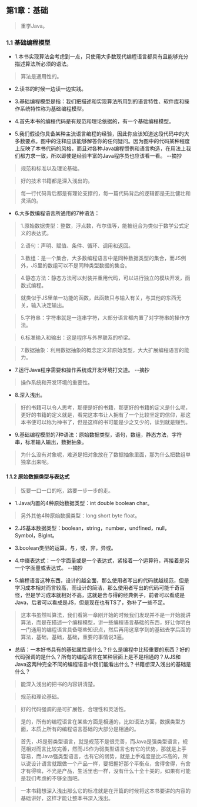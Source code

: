 ## 第1章：基础

>重学Java。

### 1.1 基础编程模型

- 1.本书实现算法会考虑到一点，只使用大多数现代编程语言都具有且能够充分描述算法所必须的语法。

>算法是通用性的。

- 2.读书的时候一边读一边实践。

- 3.基础编程模型是指：我们把描述和实现算法所用到的语言特性、软件库和操作系统特性称为基础编程模型。

- 4.首先本书的编程代码是有规范和理论依据的，有一个基础编程模型。

- 5.我们假设你具备某种主流语言编程的经验，因此你应该知道这段代码中的大多数要点。图中的注释应该能够解答你的任何疑问。因为图中的代码某种程度上反映了本书代码的风格，而且对各种Java编程惯例和语言构造，在用法上我们都力求一致，所以即使是经验丰富的Java程序员也应该看一看。 --摘抄

>规范和标准以及理论基础。

>好的技术书籍都是深入浅出的。

>每一行代码背后都是有理论支撑的，每一篇代码背后的逻辑都是无比健壮和灵活的。

- 6.大多数编程语言所通用的7种语法：

> 1.原始数据类型：整数，浮点数，布尔值等，能被组合为类似于数学公式定义的表达式。

> 2.语句：声明、赋值、条件、循环、调用和返回。

> 3.数组：是一个集合，大多数编程语言中是同种数据类型的集合，而JS例外，JS里的数组可以不是同种类型数据的集合。

> 4.静态方法：静态方法可以封装并重用代码，可以进行独立的模块开发，函数式编程。

>就类似于JS里单一功能的函数，此函数只与输入有关，与其他的东西无关，输入决定输出。

> 5.字符串：字符串就是一连串字符，大部分语言都内置了对字符串的操作方法。

> 6.标准输入和输出：这是程序与外界联系的桥梁。

> 7.数据抽象：利用数据抽象的概念定义非原始类型，大大扩展编程语言的能力。

- 7.运行Java程序需要和操作系统或开发环境打交道。 --摘抄

>操作系统和开发环境的重要性。

- 8.深入浅出。

>好的书籍可以令人思考，那便是好的书籍，那更好的书籍的定义是什么呢，更好的书籍的定义就是，看完这本书让人拥有了一个比较坚定的信仰，那这本书便可以称为神书了，但是这样的书可能是少之又少的，读到就是赚到。

- 9.基础编程模型的7种语法：原始数据类型，语句，数组，静态方法，字符串，标准输入输出，数据抽象。

>为什么没有对象呢，难道是把对象放在了数据抽象里面，那为什么把数组单独拿出来呢。

#### 1.1.2 原始数据类型与表达式

>饭要一口一口的吃，路要一步一步的走。

- 1.Java内置的4种原始数据类型：int double boolean char。

>另外其他4种原始数据类型：long short byte float。

- 2.JS基本数据类型：boolean，string，number，undfined，null，Symbol，BigInt。

- 3.boolean类型的运算，与，或，非，异或。

- 4.中缀表达式：一个字面量或是一个表达式，紧接着一个运算符，再接着是另一个字面量或表达式。 --摘抄

- 5.编程语言这种东西，设计的越全面，那么使用者写出的代码就越规范，但是学习成本相对而言较高，而设计的简洁，那么使用者写出的代码可能千奇百怪，但是学习成本就相对不高，这就是舍与得的经典例子，前者可以看成是Java，后者可以看成是JS，但是现在也有TS了，弥补了一些不足。

>这本书虽然叫算法，我们看第一章刚开始的时候我们发现并不是一开始就讲算法，而是在描述一个编程模型，讲一些编程语言基础的东西，好让你明白一门通用的编程语言具备哪些知识点，然后再用这章学到的基础去学后面的算法，基础，基础，基础，重要的事情说3遍。

- 总结：一本好书具有的基础属性是什么？什么是编程中比较重要的东西？好的代码强调的是什么？所有的编程语言在某种层面上是不是相通的？从JS和Java这两种完全不同的编程语言中我们能看出什么？书籍想深入浅出的基础是什么？

>能深入浅出的把书的内容讲清楚。

>规范和理论基础。

>好的代码强调的是可扩展性，合理性和灵活性。

>是的，所有的编程语言在某些方面是相通的，比如语法方面，数据类型方面，本质上所有的编程语言基础的大部分是相通的。

>首先，JS是弱类型语言，就是规范不是很完善，而Java是强类型语言，规范相对而言比较完善，然而JS作为弱类型语言也有它的优势，那就是上手容易，而Java强类型语言，也有它的弱势，就是上手难度是比JS高的，所以说设计语言就跟做一个产品一样，要把握好那个平衡点，舍得舍得，有舍才有得嘛，不光是产品，生活里也一样，没有什么十全十美的，如果有可能是我们考虑的不够全面吧。

>一本书籍想深入浅出那么它的标准就是在开篇的时候将这本书要讲的内容的基础讲好，这样才能让整本书深入浅出。
